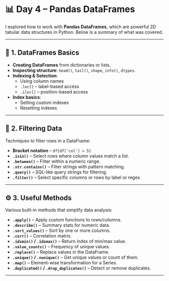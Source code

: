 # 📊 Day 4 – Pandas DataFrames

I explored how to work with **Pandas DataFrames**, which are powerful 2D tabular data structures in Python. Below is a summary of what was covered.

---

## 🧱 1. DataFrames Basics

- **Creating DataFrames** from dictionaries or lists.
- **Inspecting structure**: `head()`, `tail()`, `shape`, `info()`, `dtypes`.
- **Indexing & Selection**:
  - Using column names
  - `.loc[]` – label-based access
  - `.iloc[]` – position-based access
- **Index basics**:
  - Setting custom indexes
  - Resetting indexes

---

## 🔎 2. Filtering Data

Techniques to filter rows in a DataFrame:
- **Bracket notation** – `df[df['col'] > 5]`
- **`.isin()`** – Select rows where column values match a list.
- **`.between()`** – Filter within a numeric range.
- **`.str.contains()`** – Filter strings with pattern matching.
- **`.query()`** – SQL-like query strings for filtering.
- **`.filter()`** – Select specific columns or rows by label or regex.

---

## ⚙️ 3. Useful Methods

Various built-in methods that simplify data analysis:

- **`.apply()`** – Apply custom functions to rows/columns.
- **`.describe()`** – Summary stats for numeric data.
- **`.sort_values()`** – Sort by one or more columns.
- **`.corr()`** – Correlation matrix.
- **`.idxmin()` / `.idxmax()`** – Return index of min/max value.
- **`.value_counts()`** – Frequency of unique values.
- **`.replace()`** – Replace values in the DataFrame.
- **`.unique()` / `.nunique()`** – Get unique values or count of them.
- **`.map()`** – Element-wise transformation for a Series.
- **`.duplicated()` / `.drop_duplicates()`** – Detect or remove duplicates.

---





